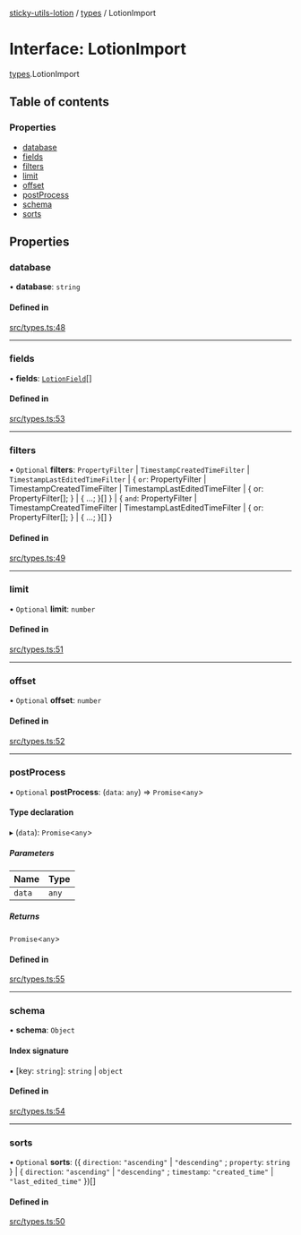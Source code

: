 [sticky-utils-lotion](../README.md) / [types](../modules/types.md) / LotionImport

# Interface: LotionImport

[types](../modules/types.md).LotionImport

## Table of contents

### Properties

- [database](types.LotionImport.md#database)
- [fields](types.LotionImport.md#fields)
- [filters](types.LotionImport.md#filters)
- [limit](types.LotionImport.md#limit)
- [offset](types.LotionImport.md#offset)
- [postProcess](types.LotionImport.md#postprocess)
- [schema](types.LotionImport.md#schema)
- [sorts](types.LotionImport.md#sorts)

## Properties

### database

• **database**: `string`

#### Defined in

[src/types.ts:48](https://github.com/sticky/sticky-utils-lotion/blob/ed26a3e/src/types.ts#L48)

___

### fields

• **fields**: [`LotionField`](types.LotionField.md)[]

#### Defined in

[src/types.ts:53](https://github.com/sticky/sticky-utils-lotion/blob/ed26a3e/src/types.ts#L53)

___

### filters

• `Optional` **filters**: `PropertyFilter` \| `TimestampCreatedTimeFilter` \| `TimestampLastEditedTimeFilter` \| \{ `or`: PropertyFilter \| TimestampCreatedTimeFilter \| TimestampLastEditedTimeFilter \| \{ or: PropertyFilter[]; } \| \{ ...; }[]  } \| \{ `and`: PropertyFilter \| TimestampCreatedTimeFilter \| TimestampLastEditedTimeFilter \| \{ or: PropertyFilter[]; } \| \{ ...; }[]  }

#### Defined in

[src/types.ts:49](https://github.com/sticky/sticky-utils-lotion/blob/ed26a3e/src/types.ts#L49)

___

### limit

• `Optional` **limit**: `number`

#### Defined in

[src/types.ts:51](https://github.com/sticky/sticky-utils-lotion/blob/ed26a3e/src/types.ts#L51)

___

### offset

• `Optional` **offset**: `number`

#### Defined in

[src/types.ts:52](https://github.com/sticky/sticky-utils-lotion/blob/ed26a3e/src/types.ts#L52)

___

### postProcess

• `Optional` **postProcess**: (`data`: `any`) => `Promise`\<`any`\>

#### Type declaration

▸ (`data`): `Promise`\<`any`\>

##### Parameters

| Name | Type |
| :------ | :------ |
| `data` | `any` |

##### Returns

`Promise`\<`any`\>

#### Defined in

[src/types.ts:55](https://github.com/sticky/sticky-utils-lotion/blob/ed26a3e/src/types.ts#L55)

___

### schema

• **schema**: `Object`

#### Index signature

▪ [key: `string`]: `string` \| `object`

#### Defined in

[src/types.ts:54](https://github.com/sticky/sticky-utils-lotion/blob/ed26a3e/src/types.ts#L54)

___

### sorts

• `Optional` **sorts**: (\{ `direction`: ``"ascending"`` \| ``"descending"`` ; `property`: `string`  } \| \{ `direction`: ``"ascending"`` \| ``"descending"`` ; `timestamp`: ``"created_time"`` \| ``"last_edited_time"``  })[]

#### Defined in

[src/types.ts:50](https://github.com/sticky/sticky-utils-lotion/blob/ed26a3e/src/types.ts#L50)
